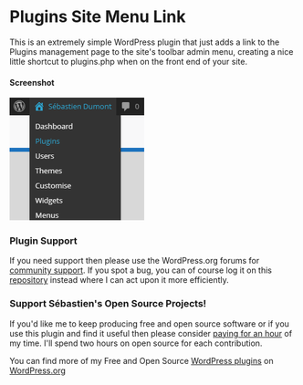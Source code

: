# Plugins Site Menu Link

This is an extremely simple WordPress plugin that just adds a link to the Plugins management page to the site's toolbar admin menu, creating a nice little shortcut to plugins.php when on the front end of your site.

#### Screenshot
![Plugins listed in the admin bar site menu on the front end.](https://raw.githubusercontent.com/seb86/Plugins-Site-Menu-Link/master/screenshot-1.png)

### Plugin Support
If you need support then please use the WordPress.org forums for [community support](https://wordpress.org/support/plugin/plugins-site-menu-link). If you spot a bug, you can of course log it on this [repository](https://github.com/seb86/Plugins-Site-Menu-Link/issues) instead where I can act upon it more efficiently.

### Support Sébastien's Open Source Projects!
If you'd like me to keep producing free and open source software or if you use this plugin and find it useful then please consider [paying for an hour](https://www.paypal.me/CodeBreaker/100eur) of my time. I'll spend two hours on open source for each contribution.

You can find more of my Free and Open Source [WordPress plugins](http://profiles.wordpress.org/sebd86/) on [WordPress.org](http://profiles.wordpress.org/sebd86/)
